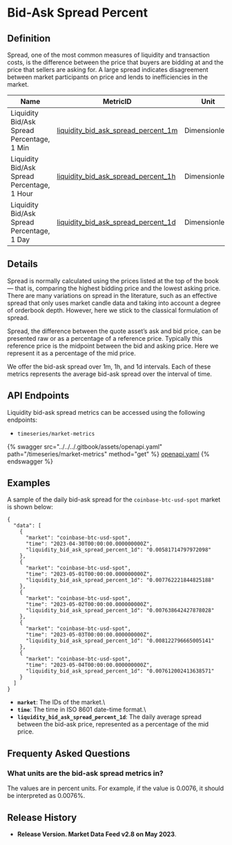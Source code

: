 # Bid-Ask Spread Percent

## Definition

Spread, one of the most common measures of liquidity and transaction costs, is the difference between the price that buyers are bidding at and the price that sellers are asking for. A large spread indicates disagreement between market participants on price and lends to inefficiencies in the market.

<table><thead><tr><th width="187">Name</th><th width="308">MetricID</th><th width="140">Unit</th><th>Interval</th></tr></thead><tbody><tr><td>Liquidity Bid/Ask Spread Percentage, 1 Min</td><td><a href="https://coverage.coinmetrics.io/market-metrics-v2/liquidity_bid_ask_spread_percent_1m">liquidity_bid_ask_spread_percent_1m</a></td><td>Dimensionless</td><td>1m</td></tr><tr><td>Liquidity Bid/Ask Spread Percentage, 1 Hour</td><td><a href="https://coverage.coinmetrics.io/market-metrics-v2/liquidity_bid_ask_spread_percent_1h">liquidity_bid_ask_spread_percent_1h</a></td><td>Dimensionless</td><td>1h</td></tr><tr><td>Liquidity Bid/Ask Spread Percentage, 1 Day</td><td><a href="../../liquidity/liquidity_bid_ask_spread_percent_1d/">liquidity_bid_ask_spread_percent_1d</a></td><td>Dimensionless</td><td>1d</td></tr></tbody></table>

## Details

Spread is normally calculated using the prices listed at the top of the book— that is, comparing the highest bidding price and the lowest asking price. There are many variations on spread in the literature, such as an effective spread that only uses market candle data and taking into account a degree of orderbook depth. However, here we stick to the classical formulation of spread.

Spread, the difference between the quote asset’s ask and bid price, can be presented raw or as a percentage of a reference price. Typically this reference price is the midpoint between the bid and asking price. Here we represent it as a percentage of the mid price.

We offer the bid-ask spread over 1m, 1h, and 1d intervals. Each of these metrics represents the average bid-ask spread over the interval of time.

## API Endpoints

Liquidity bid-ask spread metrics can be accessed using the following endpoints:

* `timeseries/market-metrics`

{% swagger src="../../../.gitbook/assets/openapi.yaml" path="/timeseries/market-metrics" method="get" %}
[openapi.yaml](../../../.gitbook/assets/openapi.yaml)
{% endswagger %}

## Examples

A sample of the daily bid-ask spread for the `coinbase-btc-usd-spot` market is shown below:

```
{
  "data": [
    {
      "market": "coinbase-btc-usd-spot",
      "time": "2023-04-30T00:00:00.000000000Z",
      "liquidity_bid_ask_spread_percent_1d": "0.00581714797972098"
    },
    {
      "market": "coinbase-btc-usd-spot",
      "time": "2023-05-01T00:00:00.000000000Z",
      "liquidity_bid_ask_spread_percent_1d": "0.007762221844825188"
    },
    {
      "market": "coinbase-btc-usd-spot",
      "time": "2023-05-02T00:00:00.000000000Z",
      "liquidity_bid_ask_spread_percent_1d": "0.007638642427878028"
    },
    {
      "market": "coinbase-btc-usd-spot",
      "time": "2023-05-03T00:00:00.000000000Z",
      "liquidity_bid_ask_spread_percent_1d": "0.008122796665005141"
    },
    {
      "market": "coinbase-btc-usd-spot",
      "time": "2023-05-04T00:00:00.000000000Z",
      "liquidity_bid_ask_spread_percent_1d": "0.007612002413638571"
    }
  ]
}
```

* **`market`**: The IDs of the market.\\
* **`time`**: The time in ISO 8601 date-time format.\\
* **`liquidity_bid_ask_spread_percent_1d`**: The daily average spread between the bid-ask price, represented as a percentage of the mid price.

## Frequenty Asked Questions

### What units are the bid-ask spread metrics in?

The values are in percent units. For example, if the value is 0.0076, it should be interpreted as 0.0076%.

## Release History

* **Release Version. Market Data Feed v2.8 on May 2023**.
